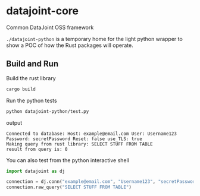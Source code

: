 # datajoint-core

Common DataJoint OSS framework

`./datajoint-python` is a temporary home for the light python wrapper to show a POC of how the Rust packages will operate.

## Build and Run

Build the rust library

```bash
cargo build
```

Run the python tests

```bash
python datajoint-python/test.py
```

output

```
Connected to database: Host: example@email.com User: Username123 Password: secretPassword Reset: false use_TLS: true
Making query from rust library: SELECT STUFF FROM TABLE
result from query is: 0
```

You can also test from the python interactive shell

```python
import datajoint as dj

connection = dj.conn("example@email.com", "Username123", "secretPassword", reset=False, use_tls=True)
connection.raw_query("SELECT STUFF FROM TABLE")
```
